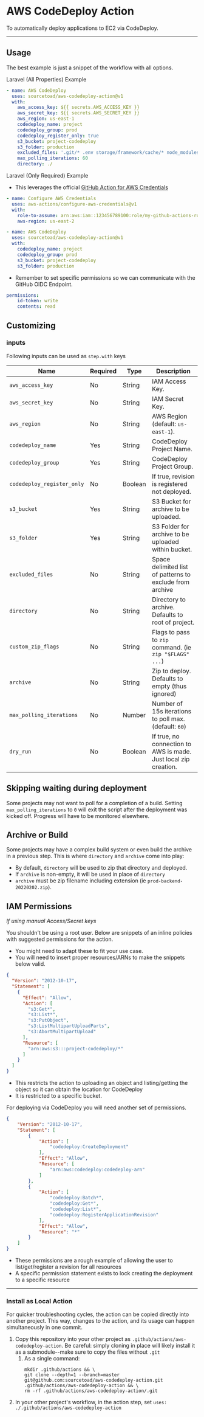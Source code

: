 # AWS CodeDeploy Action

To automatically deploy applications to EC2 via CodeDeploy.

---

## Usage

The best example is just a snippet of the workflow with all options.

Laravel (All Properties) Example

```yaml
- name: AWS CodeDeploy
  uses: sourcetoad/aws-codedeploy-action@v1
  with:
    aws_access_key: ${{ secrets.AWS_ACCESS_KEY }}
    aws_secret_key: ${{ secrets.AWS_SECRET_KEY }}
    aws_region: us-east-1
    codedeploy_name: project
    codedeploy_group: prod
    codedeploy_register_only: true
    s3_bucket: project-codedeploy
    s3_folder: production
    excluded_files: '.git/* .env storage/framework/cache/* node_modules/*'
    max_polling_iterations: 60
    directory: ./
```

Laravel (Only Required) Example

* This leverages the official [GitHub Action for AWS Credentials](https://github.com/marketplace/actions/configure-aws-credentials-action-for-github-actions)

```yaml
- name: Configure AWS Credentials
  uses: aws-actions/configure-aws-credentials@v1
  with:
    role-to-assume: arn:aws:iam::123456789100:role/my-github-actions-role
    aws-region: us-east-2

- name: AWS CodeDeploy
  uses: sourcetoad/aws-codedeploy-action@v1
  with:
    codedeploy_name: project
    codedeploy_group: prod
    s3_bucket: project-codedeploy
    s3_folder: production
```

* Remember to set specific permissions so we can communicate with the GitHub OIDC Endpoint.

```yaml
permissions:
    id-token: write
    contents: read
```

## Customizing

### inputs

Following inputs can be used as `step.with` keys

| Name                       | Required | Type    | Description                                                     |
|----------------------------|----------|---------|-----------------------------------------------------------------|
| `aws_access_key`           | No       | String  | IAM Access Key.                                                 |
| `aws_secret_key`           | No       | String  | IAM Secret Key.                                                 |
| `aws_region`               | No       | String  | AWS Region (default: `us-east-1`).                              |
| `codedeploy_name`          | Yes      | String  | CodeDeploy Project Name.                                        |
| `codedeploy_group`         | Yes      | String  | CodeDeploy Project Group.                                       |
| `codedeploy_register_only` | No       | Boolean | If true, revision is registered not deployed.                   |
| `s3_bucket`                | Yes      | String  | S3 Bucket for archive to be uploaded.                           |
| `s3_folder`                | Yes      | String  | S3 Folder for archive to be uploaded within bucket.             |
| `excluded_files`           | No       | String  | Space delimited list of patterns to exclude from archive        |
| `directory`                | No       | String  | Directory to archive. Defaults to root of project.              |
| `custom_zip_flags`         | No       | String  | Flags to pass to `zip` command. (ie `zip "$FLAGS" ...`)         |
| `archive`                  | No       | String  | Zip to deploy. Defaults to empty (thus ignored)                 |
| `max_polling_iterations`   | No       | Number  | Number of 15s iterations to poll max. (default: `60`)           |
| `dry_run`                  | No       | Boolean | If true, no connection to AWS is made. Just local zip creation. |

## Skipping waiting during deployment
Some projects may not want to poll for a completion of a build. Setting `max_polling_iterations` to `0` will exit
the script after the deployment was kicked off. Progress will have to be monitored elsewhere.

## Archive or Build
Some projects may have a complex build system or even build the archive in a previous step. This is where
`directory` and `archive` come into play:

 * By default, `directory` will be used to zip that directory and deployed.
 * If `archive` is non-empty, it will be used in place of `directory`
 * `archive` must be zip filename including extension (ie `prod-backend-20220202.zip`).

## IAM Permissions
_If using manual Access/Secret keys_

You shouldn't be using a root user. Below are snippets of an inline policies with suggested permissions for the action. 

 * You might need to adapt these to fit your use case.
 * You will need to insert proper resources/ARNs to make the snippets below valid.

```json
{
  "Version": "2012-10-17",
  "Statement": [
    {
      "Effect": "Allow",
      "Action": [
        "s3:Get*",
        "s3:List*",
        "s3:PutObject",
        "s3:ListMultipartUploadParts",
        "s3:AbortMultipartUpload"
      ],
      "Resource": [
        "arn:aws:s3:::project-codedeploy/*"
      ]
    }
  ]
}
```

 * This restricts the action to uploading an object and listing/getting the object so it can obtain the location for CodeDeploy
 * It is restricted to a specific bucket.

For deploying via CodeDeploy you will need another set of permissions.
```json
{
    "Version": "2012-10-17",
    "Statement": [
        {
            "Action": [
                "codedeploy:CreateDeployment"
            ],
            "Effect": "Allow",
            "Resource": [
                "arn:aws:codedeploy:codedeploy-arn"
            ]
        },
        {
            "Action": [
                "codedeploy:Batch*",
                "codedeploy:Get*",
                "codedeploy:List*",
                "codedeploy:RegisterApplicationRevision"
            ],
            "Effect": "Allow",
            "Resource": "*"
        }
    ]
}
```

 * These permissions are a rough example of allowing the user to list/get/register a revision for all resources
 * A specific permission statement exists to lock creating the deployment to a specific resource

---

### Install as Local Action

For quicker troubleshooting cycles, the action can be copied directly into another project. This way, changes to the
action, and its usage can happen simultaneously in one commit.

1. Copy this repository into your other project as `.github/actions/aws-codedeploy-action`. Be careful: simply cloning
   in place will likely install it as a submodule--make sure to copy the files without `.git`
    1. As a single command:
       ```shell
       mkdir .github/actions && \
       git clone --depth=1 --branch=master git@github.com:sourcetoad/aws-codedeploy-action.git .github/actions/aws-codedeploy-action && \
       rm -rf .github/actions/aws-codedeploy-action/.git
       ```
2. In your other project's workflow, in the action step, set
   `uses: ./.github/actions/aws-codedeploy-action`
